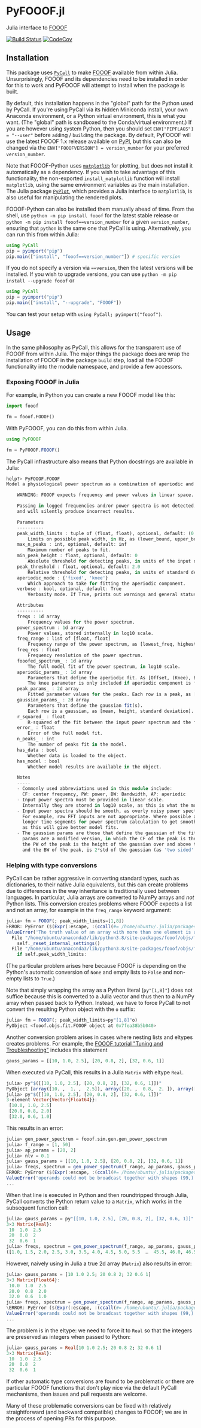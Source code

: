 # PyFOOOF.jl
Julia interface to [FOOOF](https://github.com/fooof-tools/fooof)

[![Build Status][build-img]][build-url] [![CodeCov][codecov-img]][codecov-url]

[build-img]: https://github.com/beacon-biosignals/PyFOOOF.jl/workflows/CI/badge.svg
[build-url]: https://github.com/beacon-biosignals/PyFOOOF.jl/actions
[codecov-img]: https://codecov.io/github/beacon-biosignals/PyFOOOF.jl/badge.svg?branch=main
[codecov-url]: https://codecov.io/github/beacon-biosignals/PyFOOOF.jl?branch=main


## Installation
This package uses [`PyCall`](https://github.com/JuliaPy/PyCall.jl/) to make
[FOOOF](https://fooof-tools.github.io/fooof/index.html) available from within Julia.
Unsurprisingly, FOOOF and its dependencies need to be installed in order for this to work
and PyFOOOF will attempt to install when the package is built.

By default, this installation happens in the "global" path for the Python used
by PyCall. If you're using PyCall via its hidden Miniconda install, your own
Anaconda environment, or a Python virtual environment, this is what you want.
(The "global" path is sandboxed to the Conda/virtual environment.) If you are
however using system Python, then you should set `ENV["PIPFLAGS"] = "--user"`
before `add`ing / `build`ing the package. By default, PyFOOOF will use the latest
FOOOF 1.x release available on [PyPI](https://pypi.org/project/FOOOF/), but this can also
be changed via the `ENV["FOOOFVERSION"] = version_number` for your preferred
`version_number`.

Note that FOOOF-Python uses [`matplotlib`](https://matplotlib.org/) for plotting, but does not install it automatically as a dependency.
If you wish to take advantage of this functionality, the non-exported `install_matplotlib` function will install `matplotlib`, using the same environment variables as the main installation.
The Julia package [`PyPlot`](https://github.com/JuliaPy/PyPlot.jl), which provides a Julia interface to `matplotlib`, is also useful for manipulating the rendered plots.

FOOOF-Python can also be installed them manually ahead of time.
From the shell, use `python -m pip install fooof` for the latest stable release
or `python -m pip install fooof==version_number` for a given `version_number`,
ensuring  that `python` is the same one that PyCall is using. Alternatively,
you can run this from within Julia:
```julia
using PyCall
pip = pyimport("pip")
pip.main(["install", "fooof==version_number"]) # specific version
```

If you do not specify a version via `==version`, then the latest versions will be
installed. If you wish to upgrade versions, you can use
`python -m pip install --upgrade fooof` or
```julia
using PyCall
pip = pyimport("pip")
pip.main(["install", "--upgrade", "FOOOF"])
```

You can test your setup with `using PyCall; pyimport("fooof")`.

## Usage

In the same philosophy as PyCall, this allows for the transparent use of
FOOOF from within Julia.
The major things the package does are wrap the installation of FOOOF in the
package `build` step, load all the FOOOF functionality into the module namespace,
and provide a few accessors.


### Exposing FOOOF in Julia

For example, in Python you can create a new FOOOF model like this:

```python
import fooof

fm = fooof.FOOOF()
```

With PyFOOOF, you can do this from within Julia.

```julia
using PyFOOOF

fm = PyFOOOF.FOOOF()
```

The PyCall infrastructure also means that Python docstrings are available
in Julia:

```julia
help?> PyFOOOF.FOOOF
Model a physiological power spectrum as a combination of aperiodic and periodic components.

    WARNING: FOOOF expects frequency and power values in linear space.

    Passing in logged frequencies and/or power spectra is not detected,
    and will silently produce incorrect results.

    Parameters
    ----------
    peak_width_limits : tuple of (float, float), optional, default: (0.5, 12.0)
        Limits on possible peak width, in Hz, as (lower_bound, upper_bound).
    max_n_peaks : int, optional, default: inf
        Maximum number of peaks to fit.
    min_peak_height : float, optional, default: 0
        Absolute threshold for detecting peaks, in units of the input data.
    peak_threshold : float, optional, default: 2.0
        Relative threshold for detecting peaks, in units of standard deviation of the input data.
    aperiodic_mode : {'fixed', 'knee'}
        Which approach to take for fitting the aperiodic component.
    verbose : bool, optional, default: True
        Verbosity mode. If True, prints out warnings and general status updates.

    Attributes
    ----------
    freqs : 1d array
        Frequency values for the power spectrum.
    power_spectrum : 1d array
        Power values, stored internally in log10 scale.
    freq_range : list of [float, float]
        Frequency range of the power spectrum, as [lowest_freq, highest_freq].
    freq_res : float
        Frequency resolution of the power spectrum.
    fooofed_spectrum_ : 1d array
        The full model fit of the power spectrum, in log10 scale.
    aperiodic_params_ : 1d array
        Parameters that define the aperiodic fit. As [Offset, (Knee), Exponent].
        The knee parameter is only included if aperiodic component is fit with a knee.
    peak_params_ : 2d array
        Fitted parameter values for the peaks. Each row is a peak, as [CF, PW, BW].
    gaussian_params_ : 2d array
        Parameters that define the gaussian fit(s).
        Each row is a gaussian, as [mean, height, standard deviation].
    r_squared_ : float
        R-squared of the fit between the input power spectrum and the full model fit.
    error_ : float
        Error of the full model fit.
    n_peaks_ : int
        The number of peaks fit in the model.
    has_data : bool
        Whether data is loaded to the object.
    has_model : bool
        Whether model results are available in the object.

    Notes
    -----
    - Commonly used abbreviations used in this module include:
      CF: center frequency, PW: power, BW: Bandwidth, AP: aperiodic
    - Input power spectra must be provided in linear scale.
      Internally they are stored in log10 scale, as this is what the model operates upon.
    - Input power spectra should be smooth, as overly noisy power spectra may lead to bad fits.
      For example, raw FFT inputs are not appropriate. Where possible and appropriate, use
      longer time segments for power spectrum calculation to get smoother power spectra,
      as this will give better model fits.
    - The gaussian params are those that define the gaussian of the fit, where as the peak
      params are a modified version, in which the CF of the peak is the mean of the gaussian,
      the PW of the peak is the height of the gaussian over and above the aperiodic component,
      and the BW of the peak, is 2*std of the gaussian (as 'two sided' bandwidth).
```

### Helping with type conversions

PyCall can be rather aggressive in converting standard types, such as
dictionaries, to their native Julia equivalents, but this can create problems
due to differences in the way inheritance is traditionally used between
languages.
In particular, Julia arrays are converted to NumPy arrays and *not* Python lists.
This conversion creates problems where FOOOF expects a list and not an array, for example in the `freq_range` keyword argument:

```julia
julia> fm = FOOOF(; peak_width_limits=[1,8])
ERROR: PyError ($(Expr(:escape, :(ccall(#= /home/ubuntu/.julia/packages/PyCall/BD546/src/pyfncall.jl:43 =# @pysym(:PyObject_Call), PyPtr, (PyPtr, PyPtr, PyPtr), o, pyargsptr, kw))))) <class 'ValueError'>
ValueError('The truth value of an array with more than one element is ambiguous. Use a.any() or a.all()')
  File "/home/ubuntu/anaconda3/lib/python3.8/site-packages/fooof/objs/fit.py", line 193, in __init__
    self._reset_internal_settings()
  File "/home/ubuntu/anaconda3/lib/python3.8/site-packages/fooof/objs/fit.py", line 236, in _reset_internal_settings
    if self.peak_width_limits:
```
(The particular problem arises here because FOOOF is depending on the Python's automatic conversion of `None` and empty lists to `False` and non-empty lists to `True`.)

Note that simply wrapping the array as a Python literal (`py"[1,8]"`) does not suffice because this is converted to a Julia vector and thus then to a NumPy array when passed back to Python. Instead, we have to force PyCall to not convert the resulting Python object with the `o` suffix:

```julia
julia> fm = FOOOF(; peak_width_limits=py"[1,8]"o)
PyObject <fooof.objs.fit.FOOOF object at 0x7fea38b5b040>
```

Another conversion problem arises in cases where nesting lists and eltypes creates problems.
For example, the [FOOOF tutorial "Tuning and Troubleshooting"](https://fooof-tools.github.io/fooof/auto_tutorials/plot_07-TroubleShooting.html) includes this statement
```python
gauss_params = [[10, 1.0, 2.5], [20, 0.8, 2], [32, 0.6, 1]]
```
When executed via PyCall, this results in a Julia `Matrix` with eltype `Real`.

```julia
julia> py"$([[10, 1.0, 2.5], [20, 0.8, 2], [32, 0.6, 1]])"
PyObject [array([10. ,  1. ,  2.5]), array([20. ,  0.8,  2. ]), array([32. ,  0.6,  1. ])]
julia> py"$([[10, 1.0, 2.5], [20, 0.8, 2], [32, 0.6, 1]])"
3-element Vector{Vector{Float64}}:
 [10.0, 1.0, 2.5]
 [20.0, 0.8, 2.0]
 [32.0, 0.6, 1.0]
```
This results in an error:
```julia
julia> gen_power_spectrum = fooof.sim.gen.gen_power_spectrum
julia> f_range = [1, 50]
julia> ap_params = [20, 2]
julia> nlv = 0.1
julia> gauss_params = [[10, 1.0, 2.5], [20, 0.8, 2], [32, 0.6, 1]]
julia> freqs, spectrum = gen_power_spectrum(f_range, ap_params, gauss_params, nlv)
ERROR: PyError ($(Expr(:escape, :(ccall(#= /home/ubuntu/.julia/packages/PyCall/BD546/src/pyfncall.jl:43 =# @pysym(:PyObject_Call), PyPtr, (PyPtr, PyPtr, PyPtr), o, pyargsptr, kw))))) <class 'ValueError'>
ValueError('operands could not be broadcast together with shapes (99,) (3,) ')
...
```

When that line is executed in Python and then roundtripped through Julia, PyCall converts the Python return value to a `Matrix`, which works in the subsequent function call:
```julia
julia> gauss_params = py"[[10, 1.0, 2.5], [20, 0.8, 2], [32, 0.6, 1]]"
3×3 Matrix{Real}:
 10  1.0  2.5
 20  0.8  2
 32  0.6  1
julia> freqs, spectrum = gen_power_spectrum(f_range, ap_params, gauss_params, nlv)
([1.0, 1.5, 2.0, 2.5, 3.0, 3.5, 4.0, 4.5, 5.0, 5.5  …  45.5, 46.0, 46.5, 47.0, 47.5, 48.0, 48.5, 49.0, 49.5, 50.0], [9.112713501760112e19, 6.707288550822094e19, 3.4304395055235047e19, 1.6048034860916263e19, 1.3121468876633584e19, 9.23648446980319e18, 7.068034503219047e18, 7.474675398285033e18, 5.682794734823231e18, 6.002884162025267e18  …  5.494028369147603e16, 5.044411758605143e16, 4.528833513498138e16, 4.080554951080287e16, 4.064069219484658e16, 3.9731296024126536e16, 3.21719026879766e16, 4.828351597256686e16, 4.441592192173848e16, 4.129641670786365e16])
```

However, naively using in Julia a true 2d array (`Matrix`) also results in error:
```julia
julia> gauss_params = [10 1.0 2.5; 20 0.8 2; 32 0.6 1]
3×3 Matrix{Float64}:
 10.0  1.0  2.5
 20.0  0.8  2.0
 32.0  0.6  1.0
julia> freqs, spectrum = gen_power_spectrum(f_range, ap_params, gauss_params, nlv)
\ERROR: PyError ($(Expr(:escape, :(ccall(#= /home/ubuntu/.julia/packages/PyCall/BD546/src/pyfncall.jl:43 =# @pysym(:PyObject_Call), PyPtr, (PyPtr, PyPtr, PyPtr), o, pyargsptr, kw))))) <class 'ValueError'>
ValueError('operands could not be broadcast together with shapes (99,) (3,) '
...
```

The problem is in the eltype: we need to force it to `Real` so that the integers are preserved as integers when passed to Python:

```julia
julia> gauss_params = Real[10 1.0 2.5; 20 0.8 2; 32 0.6 1]
3×3 Matrix{Real}:
 10  1.0  2.5
 20  0.8  2
 32  0.6  1
```

If other automatic type conversions are found to be problematic or there are
particular FOOOF functions that don't play nice via the default PyCall mechanisms,
then issues and pull requests are welcome.

Many of these problematic conversions can be fixed with relatively straightforward (and backward compatible) changes to FOOOF; we are in the process of opening PRs for this purpose.
